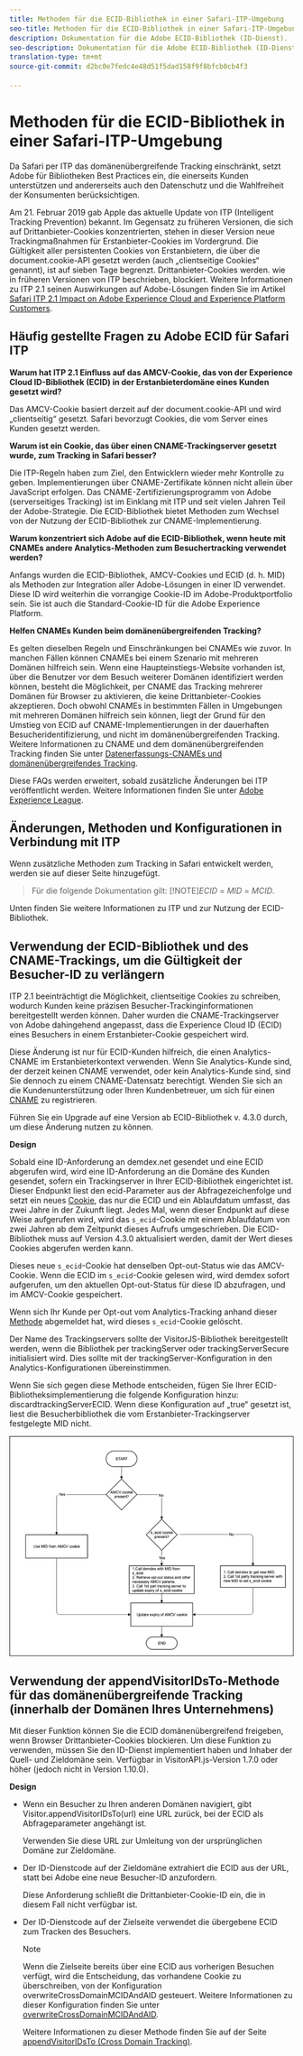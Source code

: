 ```yaml
---
title: Methoden für die ECID-Bibliothek in einer Safari-ITP-Umgebung
seo-title: Methoden für die ECID-Bibliothek in einer Safari-ITP-Umgebung
description: Dokumentation für die Adobe ECID-Bibliothek (ID-Dienst).
seo-description: Dokumentation für die Adobe ECID-Bibliothek (ID-Dienst).
translation-type: tm+mt
source-git-commit: d2bc0e7fedc4e48d51f5dad158f9f8bfcb0cb4f3

---
```



# Methoden für die ECID-Bibliothek in einer Safari-ITP-Umgebung

Da Safari per ITP das domänenübergreifende Tracking einschränkt, setzt Adobe für Bibliotheken Best Practices ein, die einerseits Kunden unterstützen und andererseits auch den Datenschutz und die Wahlfreiheit der Konsumenten berücksichtigen.

Am 21. Februar 2019 gab Apple das aktuelle Update von ITP (Intelligent Tracking Prevention) bekannt. Im Gegensatz zu früheren Versionen, die sich auf Drittanbieter-Cookies konzentrierten, stehen in dieser Version neue Trackingmaßnahmen für Erstanbieter-Cookies im Vordergrund. Die Gültigkeit aller persistenten Cookies von Erstanbietern, die über die document.cookie-API gesetzt werden (auch „clientseitige Cookies“ genannt), ist auf sieben Tage begrenzt. Drittanbieter-Cookies werden. wie in früheren Versionen von ITP beschrieben, blockiert. Weitere Informationen zu ITP 2.1 seinen Auswirkungen auf Adobe-Lösungen finden Sie im Artikel [Safari ITP 2.1 Impact on Adobe Experience Cloud and Experience Platform Customers](https://medium.com/adobetech/safari-itp-2-1-impact-on-adobe-experience-cloud-customers-9439cecb55ac).

## Häufig gestellte Fragen zu Adobe ECID für Safari ITP

**Warum hat ITP 2.1 Einfluss auf das AMCV-Cookie, das von der Experience Cloud ID-Bibliothek (ECID) in der Erstanbieterdomäne eines Kunden gesetzt wird?**

Das AMCV-Cookie basiert derzeit auf der document.cookie-API und wird „clientseitig“ gesetzt. Safari bevorzugt Cookies, die vom Server eines Kunden gesetzt werden.

**Warum ist ein Cookie, das über einen CNAME-Trackingserver gesetzt wurde, zum Tracking in Safari besser?**

Die ITP-Regeln haben zum Ziel, den Entwicklern wieder mehr Kontrolle zu geben. Implementierungen über CNAME-Zertifikate können nicht allein über JavaScript erfolgen. Das CNAME-Zertifizierungsprogramm von Adobe (serverseitiges Tracking) ist im Einklang mit ITP und seit vielen Jahren Teil der Adobe-Strategie. Die ECID-Bibliothek bietet Methoden zum Wechsel von der Nutzung der ECID-Bibliothek zur CNAME-Implementierung.

**Warum konzentriert sich Adobe auf die ECID-Bibliothek, wenn heute mit CNAMEs andere Analytics-Methoden zum Besuchertracking verwendet werden?**

Anfangs wurden die ECID-Bibliothek, AMCV-Cookies und ECID (d. h. MID) als Methoden zur Integration aller Adobe-Lösungen in einer ID verwendet. Diese ID wird weiterhin die vorrangige Cookie-ID im Adobe-Produktportfolio sein. Sie ist auch die Standard-Cookie-ID für die Adobe Experience Platform.

**Helfen CNAMEs Kunden beim domänenübergreifenden Tracking?**

Es gelten dieselben Regeln und Einschränkungen bei CNAMEs wie zuvor. In manchen Fällen können CNAMEs bei einem Szenario mit mehreren Domänen hilfreich sein. Wenn eine Haupteinstiegs-Website vorhanden ist, über die Benutzer vor dem Besuch weiterer Domänen identifiziert werden können, besteht die Möglichkeit, per CNAME das Tracking mehrerer Domänen für Browser zu aktivieren, die keine Drittanbieter-Cookies akzeptieren. Doch obwohl CNAMEs in bestimmten Fällen in Umgebungen mit mehreren Domänen hilfreich sein können, liegt der Grund für den Umstieg von ECID auf CNAME-Implementierungen in der dauerhaften Besucheridentifizierung, und nicht im domänenübergreifenden Tracking. Weitere Informationen zu CNAME und dem domänenübergreifenden Tracking finden Sie unter [Datenerfassungs-CNAMEs und domänenübergreifendes Tracking](/help/reference/analytics-reference/cname.md).

Diese FAQs werden erweitert, sobald zusätzliche Änderungen bei ITP veröffentlicht werden. Weitere Informationen finden Sie unter [Adobe Experience League](https://experienceleague.adobe.com/?lang=de#recommended/solutions/analytics).

## Änderungen, Methoden und Konfigurationen in Verbindung mit ITP

Wenn zusätzliche Methoden zum Tracking in Safari entwickelt werden, werden sie auf dieser Seite hinzugefügt.

>Für die folgende Dokumentation gilt: [!NOTE]*ECID* = *MID* = *MCID*.

Unten finden Sie weitere Informationen zu ITP und zur Nutzung der ECID-Bibliothek.

## Verwendung der ECID-Bibliothek und des CNAME-Trackings, um die Gültigkeit der Besucher-ID zu verlängern

ITP 2.1 beeinträchtigt die Möglichkeit, clientseitige Cookies zu schreiben, wodurch Kunden keine präzisen Besucher-Trackinginformationen bereitgestellt werden können. Daher wurden die CNAME-Trackingserver von Adobe dahingehend angepasst, dass die Experience Cloud ID (ECID) eines Besuchers in einem Erstanbieter-Cookie gespeichert wird.

Diese Änderung ist nur für ECID-Kunden hilfreich, die einen Analytics-CNAME im Erstanbieterkontext verwenden. Wenn Sie Analytics-Kunde sind, der derzeit keinen CNAME verwendet, oder kein Analytics-Kunde sind, sind Sie dennoch zu einem CNAME-Datensatz berechtigt. Wenden Sie sich an die Kundenunterstützung oder Ihren Kundenbetreuer, um sich für einen [CNAME](https://docs.adobe.com/content/help/de-DE/core-services/interface/ec-cookies/cookies-first-party.html) zu registrieren.

Führen Sie ein Upgrade auf eine Version ab ECID-Bibliothek v. 4.3.0 durch, um diese Änderung nutzen zu können.

**Design**

Sobald eine ID-Anforderung an demdex.net gesendet und eine ECID abgerufen wird, wird eine ID-Anforderung an die Domäne des Kunden gesendet, sofern ein Trackingserver in Ihrer ECID-Bibliothek eingerichtet ist. Dieser Endpunkt liest den ecid-Parameter aus der Abfragezeichenfolge und setzt ein neues [Cookie](/help/introduction/cookies.md), das nur die ECID und ein Ablaufdatum umfasst, das zwei Jahre in der Zukunft liegt. Jedes Mal, wenn dieser Endpunkt auf diese Weise aufgerufen wird, wird das `s_ecid`-Cookie mit einem Ablaufdatum von zwei Jahren ab dem Zeitpunkt dieses Aufrufs umgeschrieben. Die ECID-Bibliothek muss auf Version 4.3.0 aktualisiert werden, damit der Wert dieses Cookies abgerufen werden kann.

Dieses neue `s_ecid`-Cookie hat denselben Opt-out-Status wie das AMCV-Cookie. Wenn die ECID im `s_ecid`-Cookie gelesen wird, wird demdex sofort aufgerufen, um den aktuellen Opt-out-Status für diese ID abzufragen, und im AMCV-Cookie gespeichert.

Wenn sich Ihr Kunde per Opt-out vom Analytics-Tracking anhand dieser [Methode](https://docs.adobe.com/content/help/en/analytics/implementation/js/opt-out.html) abgemeldet hat, wird dieses `s_ecid`-Cookie gelöscht.

Der Name des Trackingservers sollte der VisitorJS-Bibliothek bereitgestellt werden, wenn die Bibliothek per trackingServer oder trackingServerSecure initialisiert wird. Dies sollte mit der trackingServer-Konfiguration in den Analytics-Konfigurationen übereinstimmen.

Wenn Sie sich gegen diese Methode entscheiden, fügen Sie Ihrer ECID-Bibliotheksimplementierung die folgende Konfiguration hinzu: discardtrackingServerECID. Wenn diese Konfiguration auf „true“ gesetzt ist, liest die Besucherbibliothek die vom Erstanbieter-Trackingserver festgelegte MID nicht.

![](assets/itp-proposal-v1.png)

## Verwendung der appendVisitorIDsTo-Methode für das domänenübergreifende Tracking (innerhalb der Domänen Ihres Unternehmens)

Mit dieser Funktion können Sie die ECID domänenübergreifend freigeben, wenn Browser Drittanbieter-Cookies blockieren. Um diese Funktion zu verwenden, müssen Sie den ID-Dienst implementiert haben und Inhaber der Quell- und Zieldomäne sein. Verfügbar in VisitorAPI.js-Version 1.7.0 oder höher (jedoch nicht in Version 1.10.0).

**Design**

* Wenn ein Besucher zu Ihren anderen Domänen navigiert, gibt Visitor.appendVisitorIDsTo(url) eine URL zurück, bei der ECID als Abfrageparameter angehängt ist.

   Verwenden Sie diese URL zur Umleitung von der ursprünglichen Domäne zur Zieldomäne.

* Der ID-Dienstcode auf der Zieldomäne extrahiert die ECID aus der URL, statt bei Adobe eine neue Besucher-ID anzufordern.

   Diese Anforderung schließt die Drittanbieter-Cookie-ID ein, die in diesem Fall nicht verfügbar ist.

* Der ID-Dienstcode auf der Zielseite verwendet die übergebene ECID zum Tracken des Besuchers.

   >[!NOTE]
   >Wenn die Zielseite bereits über eine ECID aus vorherigen Besuchen verfügt, wird die Entscheidung, das vorhandene Cookie zu überschreiben, von der Konfiguration overwriteCrossDomainMCIDAndAID gesteuert. Weitere Informationen zu dieser Konfiguration finden Sie unter [overwriteCrossDomainMCIDAndAID](/help/library/function-vars/overwrite-visitor-id.md).
   >
   >Weitere Informationen zu dieser Methode finden Sie auf der Seite [appendVisitorIDsTo (Cross Domain Tracking)](/help/library/get-set/appendvisitorid.md).
